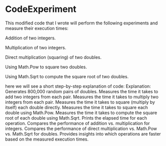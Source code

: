 # CodeExperiment
This modified code that I wrote will perform the following experiments and measure their execution times:

Addition of two integers.

Multiplication of two integers.

Direct multiplication (squaring) of two doubles.

Using Math.Pow to square two doubles.

Using Math.Sqrt to compute the square root of two doubles.


here we will see a short step-by-step explanation of code:
Explanation:
Generates 800,000 random pairs of doubles.
Measures the time it takes to add two integers from each pair.
Measures the time it takes to multiply two integers from each pair.
Measures the time it takes to square (multiply by itself) each double directly.
Measures the time it takes to square each double using Math.Pow.
Measures the time it takes to compute the square root of each double using Math.Sqrt.
Prints the elapsed time for each operation.
Compares the performance of addition vs. multiplication for integers.
Compares the performance of direct multiplication vs. Math.Pow vs. Math.Sqrt for doubles.
Provides insights into which operations are faster based on the measured execution times.

